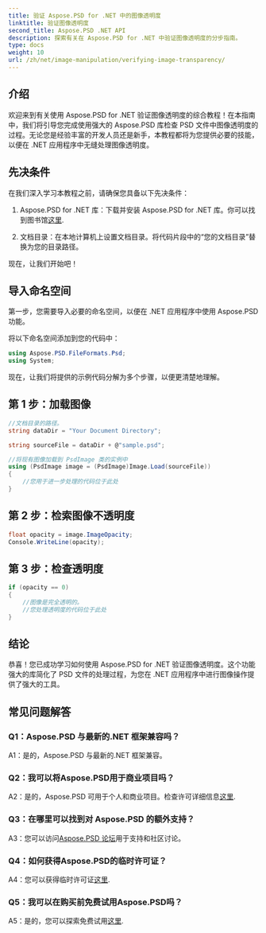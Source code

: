 ```yaml
---
title: 验证 Aspose.PSD for .NET 中的图像透明度
linktitle: 验证图像透明度
second_title: Aspose.PSD .NET API
description: 探索有关在 Aspose.PSD for .NET 中验证图像透明度的分步指南。
type: docs
weight: 10
url: /zh/net/image-manipulation/verifying-image-transparency/
---
```

## 介绍

欢迎来到有关使用 Aspose.PSD for .NET 验证图像透明度的综合教程！在本指南中，我们将引导您完成使用强大的 Aspose.PSD 库检查 PSD 文件中图像透明度的过程。无论您是经验丰富的开发人员还是新手，本教程都将为您提供必要的技能，以便在 .NET 应用程序中无缝处理图像透明度。

## 先决条件

在我们深入学习本教程之前，请确保您具备以下先决条件：

1.  Aspose.PSD for .NET 库：下载并安装 Aspose.PSD for .NET 库。你可以找到图书馆[这里](https://releases.aspose.com/psd/net/).

2. 文档目录：在本地计算机上设置文档目录。将代码片段中的“您的文档目录”替换为您的目录路径。

现在，让我们开始吧！

## 导入命名空间

第一步，您需要导入必要的命名空间，以便在 .NET 应用程序中使用 Aspose.PSD 功能。

将以下命名空间添加到您的代码中：

```csharp
using Aspose.PSD.FileFormats.Psd;
using System;
```

现在，让我们将提供的示例代码分解为多个步骤，以便更清楚地理解。

## 第 1 步：加载图像

```csharp
//文档目录的路径。
string dataDir = "Your Document Directory";

string sourceFile = dataDir + @"sample.psd";

//将现有图像加载到 PsdImage 类的实例中
using (PsdImage image = (PsdImage)Image.Load(sourceFile))
{
    //您用于进一步处理的代码位于此处
}
```

## 第 2 步：检索图像不透明度

```csharp
float opacity = image.ImageOpacity;
Console.WriteLine(opacity);
```

## 第 3 步：检查透明度

```csharp
if (opacity == 0)
{
    //图像是完全透明的。
    //您处理透明度的代码位于此处
}
```

## 结论

恭喜！您已成功学习如何使用 Aspose.PSD for .NET 验证图像透明度。这个功能强大的库简化了 PSD 文件的处理过程，为您在 .NET 应用程序中进行图像操作提供了强大的工具。

## 常见问题解答

### Q1：Aspose.PSD 与最新的.NET 框架兼容吗？

A1：是的，Aspose.PSD 与最新的.NET 框架兼容。

### Q2：我可以将Aspose.PSD用于商业项目吗？

 A2：是的，Aspose.PSD 可用于个人和商业项目。检查许可详细信息[这里](https://purchase.aspose.com/buy).

### Q3：在哪里可以找到对 Aspose.PSD 的额外支持？

 A3：您可以访问[Aspose.PSD 论坛](https://forum.aspose.com/c/psd/34)用于支持和社区讨论。

### Q4：如何获得Aspose.PSD的临时许可证？

 A4：您可以获得临时许可证[这里](https://purchase.aspose.com/temporary-license/).

### Q5：我可以在购买前免费试用Aspose.PSD吗？

 A5：是的，您可以探索免费试用[这里](https://releases.aspose.com/).
